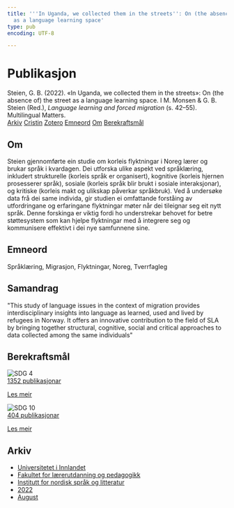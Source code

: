 ```yaml
---
title: '''In Uganda, we collected them in the streets'': On (the absence of) the street
  as a language learning space'
type: pub
encoding: UTF-8

---
```

<h1>Publikasjon</h1>
<article id="csl-bib-container-4BGQUXDJ" class="csl-bib-container">
  <div class="csl-bib-body"> <div class="csl-entry">Steien, G. B. (2022). «In Uganda, we collected them in the streets»: On (the absence of) the street as a language learning space. I M. Monsen &#38; G. B. Steien (Red.), <i>Language learning and forced migration</i> (s. 42–55). Multilingual Matters.</div> </div>
  <div class="csl-bib-buttons">
    <a href="#taxonomy-article-4BGQUXDJ" alt="archive" class="csl-bib-button">Arkiv</a>
    <a href="https://app.cristin.no/results/show.jsf?id=2043330" alt="Cristin" class="csl-bib-button">Cristin</a>
    <a href="http://zotero.org/groups/5881554/items/4BGQUXDJ" alt="Zotero" class="csl-bib-button">Zotero</a>
    <a href="#keywords-article-4BGQUXDJ" alt="keywords" class="csl-bib-button">Emneord</a>
    <a href="#about-article-4BGQUXDJ" alt="about_pub" class="csl-bib-button">Om</a>
    <a href="#sdg-article-4BGQUXDJ" alt="sdg" class="csl-bib-button">Berekraftsmål</a>
  </div>
  <div id="csl-bib-meta-container-4BGQUXDJ"></div>
</article>
<div id="csl-bib-meta-4BGQUXDJ" class="csl-bib-meta">
  <article id="about-article-4BGQUXDJ" class="about_pub-article">
    <h1>Om</h1>
    Steien gjennomførte ein studie om korleis flyktningar i Noreg lærer og brukar språk i kvardagen. Dei utforska ulike aspekt ved språklæring, inkludert strukturelle (korleis språk er organisert), kognitive (korleis hjernen prosesserer språk), sosiale (korleis språk blir brukt i sosiale interaksjonar), og kritiske (korleis makt og ulikskap påverkar språkbruk). Ved å undersøke data frå dei same individa, gir studien ei omfattande forståing av utfordringane og erfaringane flyktningar møter når dei tileignar seg eit nytt språk. Denne forskinga er viktig fordi ho understrekar behovet for betre støttesystem som kan hjelpe flyktningar med å integrere seg og kommunisere effektivt i dei nye samfunnene sine.
  </article>
  <article id="keywords-article-4BGQUXDJ" class="keywords-article">
    <h1>Emneord</h1>
    Språklæring, Migrasjon, Flyktningar, Noreg, Tverrfagleg
  </article>
  <article id="abstract-article-4BGQUXDJ" class="abstract-article">
    <h1>Samandrag</h1>
    "This study of language issues in the context of migration provides interdisciplinary insights into language as learned, used and lived by refugees in Norway. It offers an innovative contribution to the field of SLA by bringing together structural, cognitive, social and critical approaches to data collected among the same individuals"
  </article>
  <article id="sdg-article-4BGQUXDJ" class="sdg-article">
    <h1>Berekraftsmål</h1>
    <div class="sdg-container"><div id="sdg4" class="sdg">
        <img src="{{< params subfolder >}}images/sdg/sdg04_nn.png" class="image" alt="SDG 4">
        <div class="sdg-overlay">
          <a href="{{< params subfolder >}}nn/archive/?sdg=4#archive" class="sdg-publication-count"><span>1352</span> publikasjonar</a>
          <p><a href="https://fn.no/om-fn/fns-baerekraftsmaal/god-utdanning?lang=nno-NO" class="sdg-read-more">Les meir</a></p>
        </div>
      </div> <div id="sdg10" class="sdg">
        <img src="{{< params subfolder >}}images/sdg/sdg10_nn.png" class="image" alt="SDG 10">
        <div class="sdg-overlay">
          <a href="{{< params subfolder >}}nn/archive/?sdg=10#archive" class="sdg-publication-count"><span>404</span> publikasjonar</a>
          <p><a href="https://fn.no/om-fn/fns-baerekraftsmaal/mindre-ulikhet?lang=nno-NO" class="sdg-read-more">Les meir</a></p>
        </div>
      </div></div>
  </article>
  <article id="taxonomy-article-4BGQUXDJ" class="taxonomy-article">
    <h1>Arkiv</h1>
    <ul>
      <li><a href="{{< params subfolder >}}nn/archive/?key=3DCRN523">Universitetet i Innlandet</a></li>
      <li><a href="{{< params subfolder >}}nn/archive/?key=WYNZA47F">Fakultet for lærerutdanning og pedagogikk</a></li>
      <li><a href="{{< params subfolder >}}nn/archive/?key=T9U6ILTU">Institutt for nordisk språk og litteratur</a></li>
      <li><a href="{{< params subfolder >}}nn/archive/?key=8BZA2YRV">2022</a></li>
      <li><a href="{{< params subfolder >}}nn/archive/?key=S5Z5W57U">August</a></li>
    </ul>
  </article>
</div>
